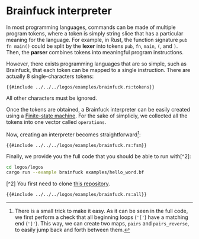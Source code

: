 # Brainfuck interpreter

In most programming languages, commands can be made of multiple program tokens, where a token is simply string slice that has a particular meaning for the language. For example, in Rust, the function signature `pub fn main()` could be split by the **lexer** into tokens `pub`, `fn`, `main`, `(`, and `)`. Then, the **parser** combines tokens into meaningful program instructions.

However, there exists programming languages that are so simple, such as Brainfuck, that each token can be mapped to a single instruction. There are actually 8 single-characters tokens:

```rust,no_run,noplayground
{{#include ../../../logos/examples/brainfuck.rs:tokens}}
```

All other characters must be ignored.

Once the tokens are obtained, a Brainfuck interpreter can be easily created using a [Finite-state machine](https://en.wikipedia.org/wiki/Finite-state_machine). For the sake of simpliciy, we collected all the tokens into one vector called `operations`.

Now, creating an interpreter becomes straightforward[^1]: 
```rust,no_run,noplayground
{{#include ../../../logos/examples/brainfuck.rs:fsm}}
```

[^1]: There is a small trick to make it easy. As it can be seen in the full code, we first perform a check that all beginning loops (`'['`) have a matching end (`']'`). This way, we can create two maps, `pairs` and `pairs_reverse`, to easily jump back and forth between them.

Finally, we provide you the full code that you should be able to run with[^2]:
```bash
cd logos/logos
cargo run --example brainfuck examples/hello_word.bf
```

[^2] You first need to clone [this repository](https://github.com/maciejhirsz/logos).

```rust,no_run,noplayground
{{#include ../../../logos/examples/brainfuck.rs:all}}
```
